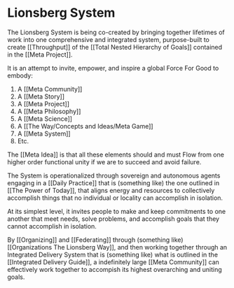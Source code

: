 # Lionsberg System
The Lionsberg System is being co-created by bringing together lifetimes of work into one comprehensive and integrated system, purpose-built to create [[Throughput]] of the [[Total Nested Hierarchy of Goals]] contained in the [[Meta Project]]. 

It is an attempt to invite, empower, and inspire a global Force For Good to embody: 

1. A [[Meta Community]]  
2. A [[Meta Story]]  
3. A [[Meta Project]]    
4. A [[Meta Philosophy]]  
5. A [[Meta Science]]  
6. A [[The Way/Concepts and Ideas/Meta Game]]  
7. A [[Meta System]]  
8. Etc. 

The [[Meta Idea]] is that all these elements should and must Flow from one higher order functional unity if we are to succeed and avoid failure. 

The System is operationalized through sovereign and autonomous agents engaging in a [[Daily Practice]] that is (something like) the one outlined in [[The Power of Today]], that aligns energy and resources to collectively accomplish things that no individual or locality can accomplish in isolation. 

At its simplest level, it invites people to make and keep commitments to one another that meet needs, solve problems, and accomplish goals that they cannot accomplish in isolation. 

By [[Organizing]] and [[Federating]] through (something like) [[Organizations The Lionsberg Way]], and then working together through an Integrated Delivery System that is (something like) what is outlined in the [[Integrated Delivery Guide]], a indefinitely large [[Meta Community]] can effectively work together to accompish its highest overarching and uniting goals. 